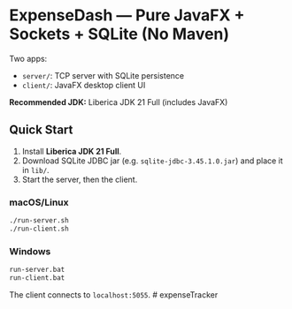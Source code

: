 
# ExpenseDash — Pure JavaFX + Sockets + SQLite (No Maven)

Two apps:
- `server/`: TCP server with SQLite persistence
- `client/`: JavaFX desktop client UI

**Recommended JDK:** Liberica JDK 21 Full (includes JavaFX)

## Quick Start
1) Install **Liberica JDK 21 Full**.
2) Download SQLite JDBC jar (e.g. `sqlite-jdbc-3.45.1.0.jar`) and place it in `lib/`.
3) Start the server, then the client.

### macOS/Linux
```bash
./run-server.sh
./run-client.sh
```

### Windows
```bat
run-server.bat
run-client.bat
```

The client connects to `localhost:5055`.
#   e x p e n s e T r a c k e r  
 